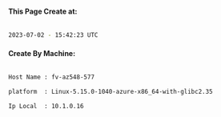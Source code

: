 
   
#### This Page Create at:

```bash

2023-07-02 - 15:42:23 UTC

```

#### Create By Machine:

```bash

Host Name : fv-az548-577

platform  : Linux-5.15.0-1040-azure-x86_64-with-glibc2.35

Ip Local  : 10.1.0.16

```


